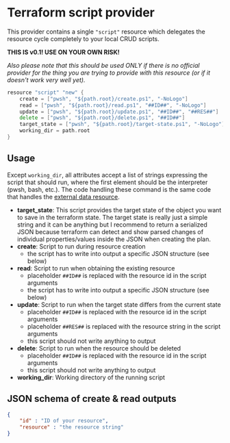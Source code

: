 # Terraform script provider

This provider contains a single `"script"` resource which delegates the resource cycle completely to your local CRUD
scripts.

**THIS IS v0.1! USE ON YOUR OWN RISK!**

*Also please note that this should be used ONLY if there is no official provider for the thing you are trying to provide
with this resource (or if it doesn't work very well yet).*

```go
resource "script" "new" {
    create = ["pwsh", "${path.root}/create.ps1", "-NoLogo"]
    read = ["pwsh", "${path.root}/read.ps1", "##ID##", "-NoLogo"]
    update = ["pwsh", "${path.root}/update.ps1", "##ID##", "##RES##"]
    delete = ["pwsh", "${path.root}/delete.ps1", "##ID##"]
    target_state = ["pwsh", "${path.root}/target-state.ps1", "-NoLogo"]
    working_dir = path.root
}
```

## Usage

Except `working_dir`, all attributes accept a list of strings
expressing the script that should run, where the first element should be the interpreter
(pwsh, bash, etc.). The code handling these command is the same code that handles the
[external data resource](https://registry.terraform.io/providers/hashicorp/external/latest/docs/data-sources/data_source).

- **target_state**: This script provides the target state of the object you want to save in the terraform state.
The target state is really just a simple string and it can be anything but I recommend to return a serialized JSON
because terraform can detect and show parsed changes of individual properties/values inside the JSON when creating the plan.
- **create**: Script to run during resource creation
  - the script has to write into output a specific JSON structure (see below)
- **read**: Script to run when obtaining the existing resource
  - placeholder `##ID##` is replaced with the resource id in the script arguments
  - the script has to write into output a specific JSON structure (see below)
- **update**: Script to run when the target state differs from the current state
  - placeholder `##ID##` is replaced with the resource id in the script arguments
  - placeholder `##RES##` is replaced with the resource string in the script arguments
  - this script should not write anything to output
- **delete**: Script to run when the resource should be deleted
  - placeholder `##ID##` is replaced with the resource id in the script arguments
  - this script should not write anything to output
- **working_dir**: Working directory of the running script

## JSON schema of create & read outputs

```json
{ 
    "id" : "ID of your resource", 
    "resource" : "the resource string" 
}
```
